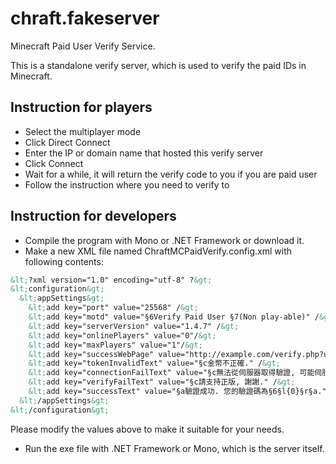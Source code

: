 chraft.fakeserver
=================

Minecraft Paid User Verify Service.

This is a standalone verify server, which is used to verify the paid IDs in Minecraft.

## Instruction for players
- Select the multiplayer mode
- Click Direct Connect
- Enter the IP or domain name that hosted this verify server
- Click Connect
- Wait for a while, it will return the verify code to you if you are paid user
- Follow the instruction where you need to verify to

## Instruction for developers
- Compile the program with Mono or .NET Framework or download it.
- Make a new XML file named ChraftMCPaidVerify.config.xml with following contents:
```xml
&lt;?xml version="1.0" encoding="utf-8" ?&gt;
&lt;configuration&gt;
  &lt;appSettings&gt;
    &lt;add key="port" value="25568" /&gt;
    &lt;add key="motd" value="§6Verify Paid User §7(Non play-able)" /&gt;
    &lt;add key="serverVersion" value="1.4.7" /&gt;
    &lt;add key="onlinePlayers" value="0"/&gt;
    &lt;add key="maxPlayers" value="1"/&gt;
    &lt;add key="successWebPage" value="http://example.com/verify.php?user={0}&amp;code={1}" /&gt;
    &lt;add key="tokenInvalidText" value="§c金幣不正確." /&gt;
    &lt;add key="connectionFailText" value="§c無法從伺服器取得驗證, 可能伺服器在維護中或是網絡問題, 請稍後再試." /&gt;
    &lt;add key="verifyFailText" value="§c請支持正版, 謝謝." /&gt;
    &lt;add key="successText" value="§a驗證成功. 您的驗證碼為§6§l{0}§r§a." /&gt;
  &lt;/appSettings&gt;
&lt;/configuration&gt;
```
Please modify the values above to make it suitable for your needs.
- Run the exe file with .NET Framework or Mono, which is the server itself.
